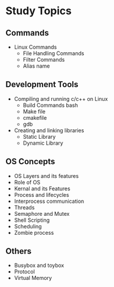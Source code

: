 # Study Topics 

## Commands 
* Linux Commands
    - File Handling Commands
    - Filter Commands
    - Alias name
## Development Tools
* Compiling and running c/c++ on Linux
    - Build Commands bash 
    - Make file
    - cmakefile
    - gdb
* Creating and linking libraries
    - Static Library
    - Dynamic Library

## OS Concepts
* OS Layers and its features
* Role of OS
* Kernal and its Features
* Process and lifecycles
* Interprocess communication
* Threads 
* Semaphore and Mutex
* Shell Scripting
* Scheduling
* Zombie process


## Others
* Busybox and toybox
* Protocol
* Virtual Memory

